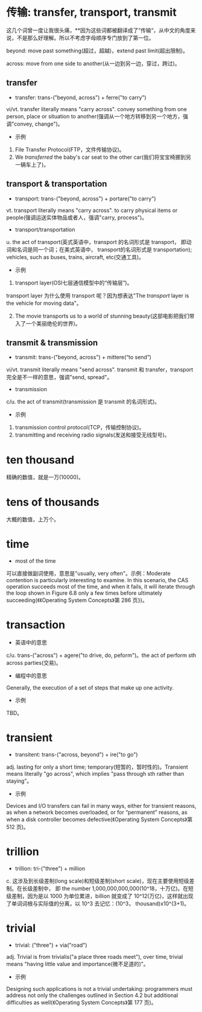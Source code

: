 # 传输: transfer, transport, transmit

这几个词曾一度让我很头痛，**因为这些词都被翻译成了”传输“，从中文的角度来说，不是那么好理解。所以不考虑字母顺序专门放到了第一位。

beyond: move past something(超过，超越)，extend past limit(超出限制)。 

across:  move from one side to another(从一边到另一边，穿过，跨过)。

## transfer

- transfer: trans-("beyond, across") + ferre("to carry")

vi/vt. transfer literally means "carry across". convey something from one person, place or situation to another(强调从一个地方转移到另一个地方，强调"convey, change")。

- 示例

1. File Transfer Protocol(FTP，文件传输协议)。
2. We *transferred* the baby's car seat to the other car(我们将宝宝椅挪到另一辆车上了)。

## transport & transportation

- transport: trans-("beyond, across") + portare("to carry")

vt. transport literally means "carry across". to carry physical items or people(强调运送实体物品或者人，强调"carry, process")。

- transport/transportation

u. the act of transport(英式英语中，transport 的名词形式是 transport， 即动词和名词是同一个词；在美式英语中， transport的名词形式是 transportation); vehicles, such as buses, trains, aircraft, etc(交通工具)。

- 示例

1. transport layer(OSI七层通信模型中的“传输层”)。

transport layer 为什么使用 transport 呢？因为想表达"The *transport* layer is the vehicle for moving data"。 

2. The movie transports us to a world of stunning beauty(这部电影把我们带入了一个美丽绝伦的世界)。

## transmit & transmission

- transmit: trans-("beyond, across") + mittere(“to send”)

vi/vt. transmit literally means "send across". transmit 和 transfer，transport 完全是不一样的意思，强调"send, spread"。

- transmission

c/u. the act of transmit(transmission 是 transmit 的名词形式)。

- 示例

1. transmission control protocol(TCP，传输控制协议)。
2. transmitting and receiving radio signals(发送和接受无线型号)。

# ten thousand

精确的数值，就是一万(10000)。

# tens of thousands

大概的数值，上万个。

# time

- most of the time

可以直接做副词使用，意思是"usually, very often"。示例：Moderate contention is particularly interesting to examine. In this scenario, the CAS operation succeeds most of the time, and when it fails, it will iterate through the loop shown in Figure 6.8 only a few times before ultimately succeeding(《《Operating System Concepts》第 286 页》)。

# transaction

- 英语中的意思

c/u. trans-("across") + agere("to drive, do, peform")。the act of perform sth across parties(交易)。

- 编程中的意思

Generally, the execution of a set of steps that make up one activity.

- 示例

TBD。

# transient

- transitent: trans-("across, beyond") + ire("to go")

adj. lasting for only a short time; temporary(短暂的，暂时性的)。Transient means literally "go across", which implies "pass through sth rather than staying"。

- 示例

Devices and I/O transfers can fail in many ways, either for transient reasons, as when a network becomes overloaded, or for “permanent” reasons, as when a disk controller becomes defective(《Operating System Concepts》第 512 页)。

# trillion

- trillion: tri-("three") + million

c. 这涉及到长级差制(long scale)和短级差制(short scale)，现在主要使用短级差制。在长级差制中， 即 the number 1,000,000,000,000(10^18，十万亿)。在短级差制，因为是以 1000 为单位累进，billion 就变成了 10^12(万亿)，这样就出现了单词词根与实际值的分离，以 10^3 去记忆：(10^3， thousand)x10^(3+1)。

# trivial

- trivial: ("three") + via("road")

adj. Trivial is from trivialis("a place three roads meet"), over time, trivial means "having little value and importance(微不足道的)"。

- 示例

Designing such applications is not a trivial undertaking: programmers must address not only the challenges outlined in Section 4.2 but additional difficulties as well(《Operating System Concepts》第 177 页)。